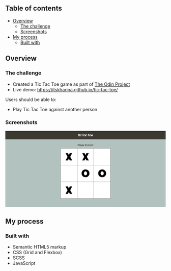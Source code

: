 ## Table of contents

- [Overview](#overview)
  - [The challenge](#the-challenge)
  - [Screenshots](#screenshots)
- [My process](#my-process)
  - [Built with](#built-with)

## Overview

### The challenge

- Created a Tic Tac Toe game as part of [The Odin Project](https://www.theodinproject.com)
- Live demo: https://itskharina.github.io/tic-tac-toe/

Users should be able to:

- Play Tic Tac Toe against another person

### Screenshots

![](./desktop.png)

## My process

### Built with

- Semantic HTML5 markup
- CSS (Grid and Flexbox)
- SCSS
- JavaScript
